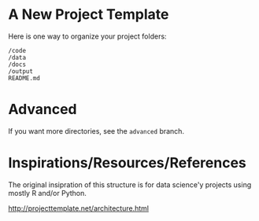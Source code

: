 # A New Project Template

Here is one way to organize your project folders:

	/code
	/data
	/docs
	/output
	README.md

# Advanced

If you want more directories, see the `advanced` branch.

# Inspirations/Resources/References

The original insipration of this structure is for data science'y projects using
mostly R and/or Python.


http://projecttemplate.net/architecture.html
